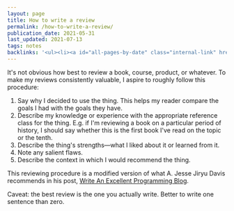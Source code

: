 ```yaml
---
layout: page
title: How to write a review
permalink: /how-to-write-a-review/
publication_date: 2021-05-31
last_updated: 2021-07-13
tags: notes
backlinks: '<ul><li><a id="all-pages-by-date" class="internal-link" href="/all-pages-by-date/">All pages by date</a></li><li><a id="notes" class="internal-link" href="/notes/">Notes</a></li></ul>'
---
```


It's not obvious how best to review a book, course, product, or whatever. To make my reviews consistently valuable, I aspire to roughly follow this procedure: 

1. Say why I decided to use the thing. This helps my reader compare the goals I had with the goals they have.
2. Describe my knowledge or experience with the appropriate reference class for the thing. E.g. if I'm reviewing a book on a particular period of history, I should say whether this is the first book I've read on the topic or the tenth.
3. Describe the thing's strengths—what I liked about it or learned from it.
4. Note any salient flaws.
5. Describe the context in which I would recommend the thing.

This reviewing procedure is a modified version of what A. Jesse Jiryu Davis recommends in his post, [Write An Excellent Programming Blog](https://emptysqua.re/blog/write-an-excellent-programming-blog/).

Caveat: the best review is the one you actually write. Better to write one sentence than zero.